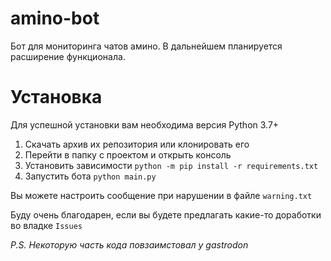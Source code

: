 
# amino-bot  
Бот для мониторинга чатов амино. В дальнейшем планируется расширение функционала.

# Установка
Для успешной установки вам необходима версия Python 3.7+

1. Скачать архив их репозитория или клонировать его
2. Перейти в папку с проектом и открыть консоль
3. Установить зависимости `python -m pip install -r requirements.txt`
4. Запустить бота `python main.py`
  
Вы можете настроить сообщение при нарушении в файле `warning.txt`

Буду очень благодарен, если вы будете предлагать какие-то доработки во владке `Issues`
  
*P.S. Некоторую часть кода повзаимстовал у gastrodon*
